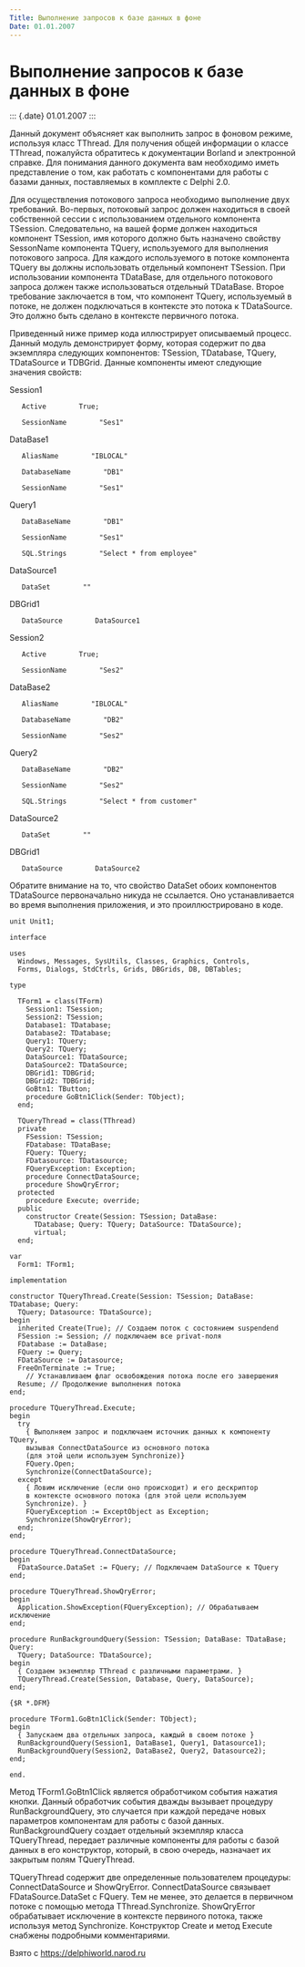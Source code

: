 ```yaml
---
Title: Выполнение запросов к базе данных в фоне
Date: 01.01.2007
---
```



Выполнение запросов к базе данных в фоне
========================================

::: {.date}
01.01.2007
:::

Данный документ объясняет как выполнить запрос в фоновом режиме,
используя класс TThread. Для получения общей информации о классе
TThread, пожалуйста обратитесь к документации Borland и электронной
справке. Для понимания данного документа вам необходимо иметь
представление о том, как работать с компонентами для работы с базами
данных, поставляемых в комплекте с Delphi 2.0.

Для осуществления потокового запроса необходимо выполнение двух
требований. Во-первых, потоковый запрос должен находиться в своей
собственной сессии с использованием отдельного компонента TSession.
Следовательно, на вашей форме должен находиться компонент TSession, имя
которого должно быть назначено свойству SessonName компонента TQuery,
используемого для выполнения потокового запроса. Для каждого
используемого в потоке компонента TQuery вы должны использовать
отдельный компонент TSession. При использовании компонента TDataBase,
для отдельного потокового запроса должен также использоваться отдельный
TDataBase. Второе требование заключается в том, что компонент TQuery,
используемый в потоке, не должен подключаться в контексте это потока к
TDataSource. Это должно быть сделано в контексте первичного потока.

Приведенный ниже пример кода иллюстрирует описываемый процесс. Данный
модуль демонстрирует форму, которая содержит по два экземпляра следующих
компонентов: TSession, TDatabase, TQuery, TDataSource и TDBGrid. Данные
компоненты имеют следующие значения свойств:

Session1

       Active        True;

       SessionName        "Ses1"

DataBase1

       AliasName        "IBLOCAL"

       DatabaseName        "DB1"

       SessionName        "Ses1"

Query1

       DataBaseName        "DB1"

       SessionName        "Ses1"

       SQL.Strings        "Select * from employee"

DataSource1

       DataSet        ""

DBGrid1

       DataSource        DataSource1

Session2

       Active        True;

       SessionName        "Ses2"

DataBase2

       AliasName        "IBLOCAL"

       DatabaseName        "DB2"

       SessionName        "Ses2"

Query2

       DataBaseName        "DB2"

       SessionName        "Ses2"

       SQL.Strings        "Select * from customer"

DataSource2

       DataSet        ""

DBGrid1

       DataSource        DataSource2

Обратите внимание на то, что свойство DataSet обоих компонентов
TDataSource первоначально никуда не ссылается. Оно устанавливается во
время выполнения приложения, и это проиллюстрировано в коде.

    unit Unit1;
     
    interface
     
    uses
      Windows, Messages, SysUtils, Classes, Graphics, Controls,
      Forms, Dialogs, StdCtrls, Grids, DBGrids, DB, DBTables;
     
    type
     
      TForm1 = class(TForm)
        Session1: TSession;
        Session2: TSession;
        Database1: TDatabase;
        Database2: TDatabase;
        Query1: TQuery;
        Query2: TQuery;
        DataSource1: TDataSource;
        DataSource2: TDataSource;
        DBGrid1: TDBGrid;
        DBGrid2: TDBGrid;
        GoBtn1: TButton;
        procedure GoBtn1Click(Sender: TObject);
      end;
     
      TQueryThread = class(TThread)
      private
        FSession: TSession;
        FDatabase: TDataBase;
        FQuery: TQuery;
        FDatasource: TDatasource;
        FQueryException: Exception;
        procedure ConnectDataSource;
        procedure ShowQryError;
      protected
        procedure Execute; override;
      public
        constructor Create(Session: TSession; DataBase:
          TDatabase; Query: TQuery; DataSource: TDataSource);
          virtual;
      end;
     
    var
      Form1: TForm1;
     
    implementation
     
    constructor TQueryThread.Create(Session: TSession; DataBase: TDatabase; Query:
      TQuery; Datasource: TDataSource);
    begin
      inherited Create(True); // Создаем поток c состоянием suspendend
      FSession := Session; // подключаем все privat-поля
      FDatabase := DataBase;
      FQuery := Query;
      FDataSource := Datasource;
      FreeOnTerminate := True;
        // Устанавливаем флаг освобождения потока после его завершения
      Resume; // Продолжение выполнения потока
    end;
     
    procedure TQueryThread.Execute;
    begin
      try
        { Выполняем запрос и подключаем источник данных к компоненту TQuery,
        вызывая ConnectDataSource из основного потока
        (для этой цели используем Synchronize)}
        FQuery.Open;
        Synchronize(ConnectDataSource);
      except
        { Ловим исключение (если оно происходит) и его дескриптор
        в контексте основного потока (для этой цели используем
        Synchronize). }
        FQueryException := ExceptObject as Exception;
        Synchronize(ShowQryError);
      end;
    end;
     
    procedure TQueryThread.ConnectDataSource;
    begin
      FDataSource.DataSet := FQuery; // Подключаем DataSource к TQuery
    end;
     
    procedure TQueryThread.ShowQryError;
    begin
      Application.ShowException(FQueryException); // Обрабатываем исключение
    end;
     
    procedure RunBackgroundQuery(Session: TSession; DataBase: TDataBase; Query:
      TQuery; DataSource: TDataSource);
    begin
      { Создаем экземпляр TThread с различными параметрами. }
      TQueryThread.Create(Session, Database, Query, DataSource);
    end;
     
    {$R *.DFM}
     
    procedure TForm1.GoBtn1Click(Sender: TObject);
    begin
      { Запускаем два отдельных запроса, каждый в своем потоке }
      RunBackgroundQuery(Session1, DataBase1, Query1, Datasource1);
      RunBackgroundQuery(Session2, DataBase2, Query2, Datasource2);
    end;
     
    end.

Метод TForm1.GoBtn1Click является обработчиком события нажатия кнопки.
Данный обработчик события дважды вызывает процедуру RunBackgroundQuery,
это случается при каждой передаче новых параметров компонентам для
работы с базой данных. RunBackgroundQuery создает отдельный экземпляр
класса TQueryThread, передает различные компоненты для работы с базой
данных в его конструктор, который, в свою очередь, назначает их закрытым
полям TQueryThread.

TQueryThread содержит две определенные пользователем процедуры:
ConnectDataSource и ShowQryError. ConnectDataSource связывает
FDataSource.DataSet с FQuery. Тем не менее, это делается в первичном
потоке с помощью метода TThread.Synchronize. ShowQryError обрабатывает
исключение в контексте первиного потока, также используя метод
Synchronize. Конструктор Create и метод Execute снабжены подробными
комментариями.

Взято с <https://delphiworld.narod.ru>
